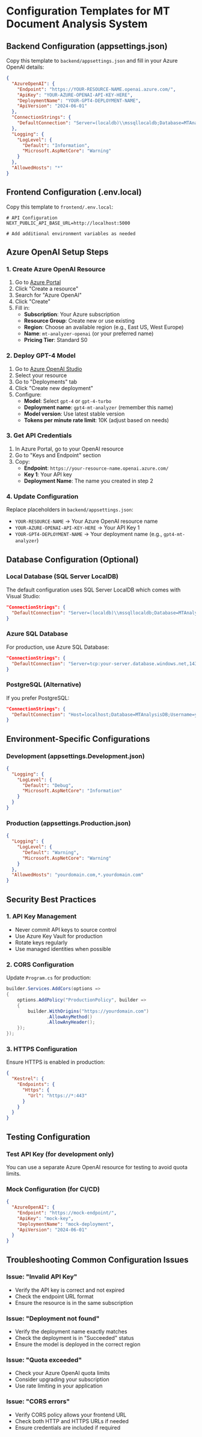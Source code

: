# Configuration Templates for MT Document Analysis System

## Backend Configuration (appsettings.json)

Copy this template to `backend/appsettings.json` and fill in your Azure OpenAI details:

```json
{
  "AzureOpenAI": {
    "Endpoint": "https://YOUR-RESOURCE-NAME.openai.azure.com/",
    "ApiKey": "YOUR-AZURE-OPENAI-API-KEY-HERE",
    "DeploymentName": "YOUR-GPT4-DEPLOYMENT-NAME",
    "ApiVersion": "2024-06-01"
  },
  "ConnectionStrings": {
    "DefaultConnection": "Server=(localdb)\\mssqllocaldb;Database=MTAnalysisDB;Trusted_Connection=true;MultipleActiveResultSets=true;"
  },
  "Logging": {
    "LogLevel": {
      "Default": "Information",
      "Microsoft.AspNetCore": "Warning"
    }
  },
  "AllowedHosts": "*"
}
```

## Frontend Configuration (.env.local)

Copy this template to `frontend/.env.local`:

```env
# API Configuration
NEXT_PUBLIC_API_BASE_URL=http://localhost:5000

# Add additional environment variables as needed
```

## Azure OpenAI Setup Steps

### 1. Create Azure OpenAI Resource
1. Go to [Azure Portal](https://portal.azure.com)
2. Click "Create a resource"
3. Search for "Azure OpenAI"
4. Click "Create"
5. Fill in:
   - **Subscription**: Your Azure subscription
   - **Resource Group**: Create new or use existing
   - **Region**: Choose an available region (e.g., East US, West Europe)
   - **Name**: `mt-analyzer-openai` (or your preferred name)
   - **Pricing Tier**: Standard S0

### 2. Deploy GPT-4 Model
1. Go to [Azure OpenAI Studio](https://oai.azure.com/)
2. Select your resource
3. Go to "Deployments" tab
4. Click "Create new deployment"
5. Configure:
   - **Model**: Select `gpt-4` or `gpt-4-turbo`
   - **Deployment name**: `gpt4-mt-analyzer` (remember this name)
   - **Model version**: Use latest stable version
   - **Tokens per minute rate limit**: 10K (adjust based on needs)

### 3. Get API Credentials
1. In Azure Portal, go to your OpenAI resource
2. Go to "Keys and Endpoint" section
3. Copy:
   - **Endpoint**: `https://your-resource-name.openai.azure.com/`
   - **Key 1**: Your API key
   - **Deployment Name**: The name you created in step 2

### 4. Update Configuration
Replace placeholders in `backend/appsettings.json`:
- `YOUR-RESOURCE-NAME` → Your Azure OpenAI resource name
- `YOUR-AZURE-OPENAI-API-KEY-HERE` → Your API Key 1
- `YOUR-GPT4-DEPLOYMENT-NAME` → Your deployment name (e.g., `gpt4-mt-analyzer`)

## Database Configuration (Optional)

### Local Database (SQL Server LocalDB)
The default configuration uses SQL Server LocalDB which comes with Visual Studio:

```json
"ConnectionStrings": {
  "DefaultConnection": "Server=(localdb)\\mssqllocaldb;Database=MTAnalysisDB;Trusted_Connection=true;MultipleActiveResultSets=true;"
}
```

### Azure SQL Database
For production, use Azure SQL Database:

```json
"ConnectionStrings": {
  "DefaultConnection": "Server=tcp:your-server.database.windows.net,1433;Initial Catalog=MTAnalysisDB;Persist Security Info=False;User ID=your-username;Password=your-password;MultipleActiveResultSets=False;Encrypt=True;TrustServerCertificate=False;Connection Timeout=30;"
}
```

### PostgreSQL (Alternative)
If you prefer PostgreSQL:

```json
"ConnectionStrings": {
  "DefaultConnection": "Host=localhost;Database=MTAnalysisDB;Username=your-username;Password=your-password"
}
```

## Environment-Specific Configurations

### Development (appsettings.Development.json)
```json
{
  "Logging": {
    "LogLevel": {
      "Default": "Debug",
      "Microsoft.AspNetCore": "Information"
    }
  }
}
```

### Production (appsettings.Production.json)
```json
{
  "Logging": {
    "LogLevel": {
      "Default": "Warning",
      "Microsoft.AspNetCore": "Warning"
    }
  },
  "AllowedHosts": "yourdomain.com,*.yourdomain.com"
}
```

## Security Best Practices

### 1. API Key Management
- Never commit API keys to source control
- Use Azure Key Vault for production
- Rotate keys regularly
- Use managed identities when possible

### 2. CORS Configuration
Update `Program.cs` for production:
```csharp
builder.Services.AddCors(options =>
{
    options.AddPolicy("ProductionPolicy", builder =>
    {
        builder.WithOrigins("https://yourdomain.com")
               .AllowAnyMethod()
               .AllowAnyHeader();
    });
});
```

### 3. HTTPS Configuration
Ensure HTTPS is enabled in production:
```json
{
  "Kestrel": {
    "Endpoints": {
      "Https": {
        "Url": "https://*:443"
      }
    }
  }
}
```

## Testing Configuration

### Test API Key (for development only)
You can use a separate Azure OpenAI resource for testing to avoid quota limits.

### Mock Configuration (for CI/CD)
```json
{
  "AzureOpenAI": {
    "Endpoint": "https://mock-endpoint/",
    "ApiKey": "mock-key",
    "DeploymentName": "mock-deployment",
    "ApiVersion": "2024-06-01"
  }
}
```

## Troubleshooting Common Configuration Issues

### Issue: "Invalid API Key"
- Verify the API key is correct and not expired
- Check the endpoint URL format
- Ensure the resource is in the same subscription

### Issue: "Deployment not found"
- Verify the deployment name exactly matches
- Check the deployment is in "Succeeded" status
- Ensure the model is deployed in the correct region

### Issue: "Quota exceeded"
- Check your Azure OpenAI quota limits
- Consider upgrading your subscription
- Use rate limiting in your application

### Issue: "CORS errors"
- Verify CORS policy allows your frontend URL
- Check both HTTP and HTTPS URLs if needed
- Ensure credentials are included if required